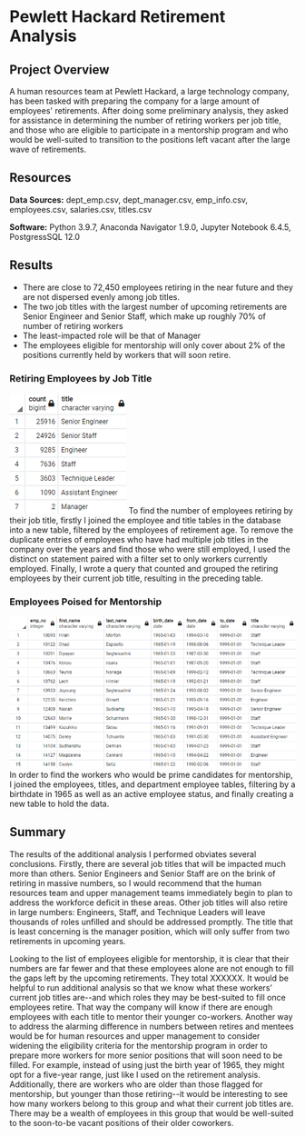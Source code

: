 # Pewlett Hackard Retirement Analysis

## Project Overview
A human resources team at Pewlett Hackard, a large technology company, has been tasked with preparing the company for a large amount of employees' retirements. After doing some preliminary analysis, they asked for assistance in determining the number of retiring workers per job title, and those who are eligible to participate in a mentorship program and who would be well-suited to transition to the positions left vacant after the large wave of retirements.


## Resources
**Data Sources:** dept_emp.csv, dept_manager.csv, emp_info.csv, employees.csv, salaries.csv, titles.csv

**Software:** Python 3.9.7, Anaconda Navigator 1.9.0, Jupyter Notebook 6.4.5, PostgressSQL 12.0


## Results

* There are close to 72,450 employees retiring in the near future and they are not dispersed evenly among job titles.
* The two job titles with the largest number of upcoming retirements are Senior Engineer and Senior Staff, which make up roughly 70% of number of retiring workers
* The least-impacted role will be that of Manager
* The employees eligible for mentorship will only cover about 2% of the positions currently held by workers that will soon retire.

### Retiring Employees by Job Title
![employees_ret_by_title.png](https://github.com/saraegregg/Mod7_Pewlett_Hackard_Analysis/blob/main/images/employees_ret_by_title.png)
To find the number of employees retiring by their job title, firstly I joined the employee and title tables in the database into a new table, filtered by the employees of retirement age. To remove the duplicate entries of employees who have had multiple job titles in the company over the years and find those who were still employed, I used the distinct on statement paired with a filter set to only workers currently employed. Finally, I wrote a query that counted and grouped the retiring employees by their current job title, resulting in the preceding table.

### Employees Poised for Mentorship
![mentorship_eligible_employes.png](https://github.com/saraegregg/Mod7_Pewlett_Hackard_Analysis/blob/main/images/mentorship_eligible_employes.png)
In order to find the workers who would be prime candidates for mentorship, I joined the employees, titles, and department employee tables, filtering by a birthdate in 1965 as well as an active employee status, and finally creating a new table to hold the data. 


## Summary
The results of the additional analysis I performed obviates several conclusions. Firstly, there are several job titles that will be impacted much more than others. Senior Engineers and Senior Staff are on the brink of retiring in massive numbers, so I would recommend that the human resources team and upper management teams immediately begin to plan to address the workforce deficit in these areas. Other job titles
will also retire in large numbers: Engineers, Staff, and Technique Leaders will leave thousands of roles unfilled and should be addressed promptly. The title that is least concerning is the manager position, which will only suffer from two retirements in upcoming years.

Looking to the list of employees eligible for mentorship, it is clear that their numbers are far fewer and that these employees alone are not enough to fill the gaps left by the upcoming retirements. They total XXXXXX. It would be helpful to run additional analysis so that we know what these workers' current job titles are--and which roles they may be best-suited to fill once employees retire. That way the company will know if there are enough employees with each title to  mentor their younger co-workers. Another way to address the alarming difference in numbers between retires and mentees would be for human resources and upper management to consider widening the eligibility criteria for
the mentorship program in order to prepare more workers for more senior positions that will soon need to be filled. For example, instead of using just the birth year of 1965, they might opt for a five-year range, just like I used on the retirement analysis. Additionally, there are workers who are older than those flagged for mentorship, but younger than those retiring--it would be interesting to see how many workers belong to this group and what their current job titles are. There may be a wealth of employees in this group that would be well-suited to the soon-to-be vacant positions of their older coworkers.
